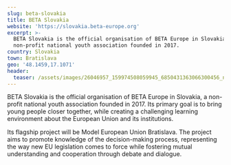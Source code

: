 ```yaml
---
slug: beta-slovakia
title: BETA Slovakia
website: 'https://slovakia.beta-europe.org'
excerpt: >-
  BETA Slovakia is the official organisation of BETA Europe in Slovakia, a
  non-profit national youth association founded in 2017.
country: Slovakia
town: Bratislava
geo: '48.1459,17.1071'
header:
  teaser: /assets/images/26046957_159974508059945_6850431363066300456_n.png
---
```

BETA Slovakia is the official organisation of BETA Europe in Slovakia, a non-profit national youth association founded in 2017. Its primary goal is to bring young people closer together, while creating a challenging learning environment about the European Union and its institutions.

Its flagship project will be Model European Union Bratislava. The project aims to promote knowledge of the decision-making process, representing the way new EU legislation comes to force while fostering mutual understanding and cooperation through debate and dialogue.
